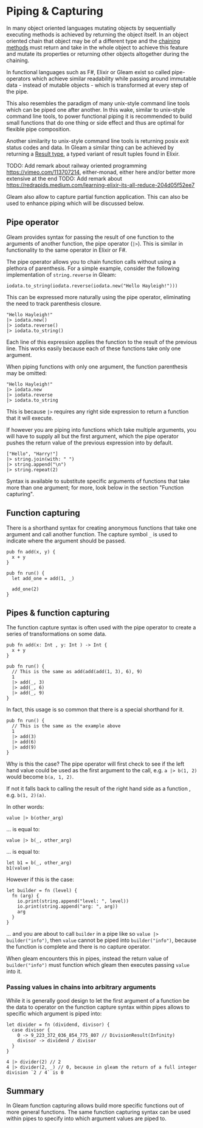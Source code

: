 # Piping & Capturing

In many object oriented languages mutating objects by sequentially executing methods is achieved by returning the object itself. In an object oriented chain that object may be of a different type and the [chaining methods](https://en.wikipedia.org/wiki/Method_chaining) must return and take in the whole object to achieve this feature and mutate its properties or returning other objects altogether during the chaining.

In functional languages such as F#, Elixir or Gleam exist so called pipe-operators which achieve similar readability while passing around immutable data - instead of mutable objects - which is transformed at every step of the pipe.

This also resembles the paradigm of many unix-style command line tools which can be piped one after another. In this wake, similar to unix-style command line tools, to power functional piping it is recommended to build small functions that do one thing or side effect and thus are optimal for flexible pipe composition.

Another similarity to unix-style command line tools is returning posix exit status codes and data. In Gleam a similar thing can be achieved by returning a [Result type](./tour/result.md), a typed variant of result tuples found in Elixir.

TODO: Add remark about railway oriented programming <https://vimeo.com/113707214>, either-monad, either here and/or better more extensive at the end
TODO: Add remark about <https://redrapids.medium.com/learning-elixir-its-all-reduce-204d05f52ee7>

Gleam also allow to capture partial function application. This can also be used to enhance piping which will be discussed below.

## Pipe operator

Gleam provides syntax for passing the result of one function to the arguments of another function, the pipe operator (`|>`). This is similar in functionality to the same operator in Elixir or F#.

The pipe operator allows you to chain function calls without using a plethora of parenthesis. For a simple example, consider the following implementation of `string.reverse` in Gleam:

```gleam
iodata.to_string(iodata.reverse(iodata.new("Hello Hayleigh!")))
```

This can be expressed more naturally using the pipe operator, eliminating the need to track parenthesis closure.

```gleam
"Hello Hayleigh!"
|> iodata.new()
|> iodata.reverse()
|> iodata.to_string()
```

Each line of this expression applies the function to the result of the previous line. This works easily because each of these functions take only one argument.

When piping functions with only one argument, the function parenthesis may be omitted:

```gleam
"Hello Hayleigh!"
|> iodata.new
|> iodata.reverse
|> iodata.to_string
```

This is because `|>` requires any right side expression to return a function that it will execute.

If however you are piping into functions which take multiple arguments, you will have to supply all but the first argument, which the pipe operator pushes the return value of the previous expression into by default.

```gleam
["Hello", "Harry!"]
|> string.join(with: " ")
|> string.append("\n")
|> string.repeat(2)
```

Syntax is available to substitute specific arguments of functions that take more than one argument;
for more, look below in the section "Function capturing".

## Function capturing

There is a shorthand syntax for creating anonymous functions that take one
argument and call another function. The capture symbol `_` is used to indicate
where the argument should be passed.

```gleam
pub fn add(x, y) {
  x + y
}

pub fn run() {
  let add_one = add(1, _)

  add_one(2)
}
```

## Pipes & function capturing

The function capture syntax is often used with the pipe operator to create
a series of transformations on some data.

```gleam
pub fn add(x: Int , y: Int ) -> Int {
  x + y
}

pub fn run() {
  // This is the same as add(add(add(1, 3), 6), 9)
  1
  |> add(_, 3)
  |> add(_, 6)
  |> add(_, 9)
}
```

In fact, this usage is so common that there is a special shorthand for it.

```gleam
pub fn run() {
  // This is the same as the example above
  1
  |> add(3)
  |> add(6)
  |> add(9)
}
```

Why is this the case? The pipe operator will first check to see if the left hand value could be used
as the first argument to the call, e.g. `a |> b(1, 2)` would become `b(a, 1, 2)`.

If not it falls back to calling the result of the right hand side as a function
, e.g. `b(1, 2)(a)`.

In other words:

```gleam
value |> b(other_arg)
```

... is equal to:

```gleam
value |> b(_, other_arg)
```

... is equal to:

```gleam
let b1 = b(_, other_arg)
b1(value)
```

However if this is the case:

```gleam
let builder = fn (level) {
  fn (arg) {
    io.print(string.append("level: ", level))
    io.print(string.append("arg: ", arg))
    arg
  }
}
```

... and you are about to call `builder` in a pipe like so `value |> builder("info")`, then `value` cannot be piped into `builder("info")`, because the function is complete and there is no capture operator.

When gleam encounters this in pipes, instead the return value of `builder("info")` must function which gleam then executes passing `value` into it.

### Passing values in chains into arbitrary arguments

While it is generally good design to let the first argument of a function be the data to operator on the function capture syntax within pipes allows to specific which argument is piped into:

```gleam
let divider = fn (dividend, divisor) {
  case divisor {
    0 -> 9_223_372_036_854_775_807 // DivisionResult(Infinity)
    divisor -> dividend / divisor
  }
}

4 |> divider(2) // 2
4 |> divider(2, _) // 0, because in gleam the return of a full integer division `2 / 4` is 0
```

## Summary

In Gleam function capturing allows build more specific functions out of more general functions. The same function capturing syntax can be used within pipes to specify into which argument values are piped to.
